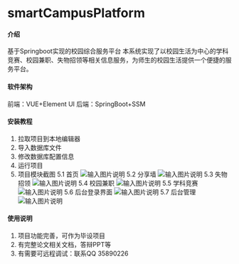 # smartCampusPlatform

#### 介绍
基于Springboot实现的校园综合服务平台
本系统实现了以校园生活为中心的学科竞赛、校园兼职、失物招领等相关信息服务，为师生的校园生活提供一个便捷的服务平台。

#### 软件架构
前端：VUE+Element UI
后端：SpringBoot+SSM

#### 安装教程

1.  拉取项目到本地编辑器
2.  导入数据库文件
3.  修改数据库配置信息
4.  运行项目
5.  项目模块截图
  5.1 首页
![输入图片说明](image.png)
  5.2 分享墙
![输入图片说明](share.png)
  5.3 失物招领
![输入图片说明](shi.png)
  5.4 校园兼职
![输入图片说明](jianzhi.png)
  5.5 学科竞赛
![输入图片说明](compete.png)
  5.6 后台登录界面
![输入图片说明](login.png)
  5.7 后台管理
![输入图片说明](admin.png)

#### 使用说明

1.  项目功能完善，可作为毕设项目
2.  有完整论文相关文档，答辩PPT等
3.  有需要可远程调试：联系QQ 35890226

